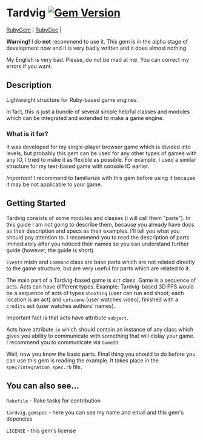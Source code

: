 # Tardvig [![Gem Version](https://badge.fury.io/rb/tardvig.svg)](https://badge.fury.io/rb/tardvig)

[RubyGem](https://rubygems.org/gems/tardvig) |
[RubyDoc](http://www.rubydoc.info/gems/tardvig) |

**Warning!** I do **not** recommend to use it.
This gem is in the alpha stage of development now and it is very badly written
and it does almost nothing.

My English is very bad. Please, do not be mad at me. You can correct my errors
if you want.

## Description
Lightweight structure for Ruby-based game engines.

In fact, this is just a bundle of several simple helpful classes and modules
which can be integrated and extended to make a game engine.

### What is it for?
It was developed for my single-player browser game which is divided into levels,
but probably this gem can be used for any other types of games with any IO, I
tried to make it as flexible as possible.
For example, I used a similar structure for my text-based game with console IO
earlier.

*Important!* I recommend to familiarize with this gem before using it because
it may be not applicable to your game.

## Getting Started
Tardvig consists of some modules and classes (i will call them "parts"). In this
guide I am not going to describe them, because you already have docs as their
description and specs as their examples. I'll tell you what you should pay
attention to.
I recommend you to read the description of parts immediately
after you noticed their names so you can understand further guide (however, the
guide is short).

`Events` mixin and `Command` class are base parts which are not related directly
to the game structure, but are very useful for parts which are related to it.

The main part of a Tardvig-based game is `Act` class. Game is a sequence of
acts. Acts can have different types.
Example: Tardvig-based 3D FPS would be a sequence of acts of types `shooting`
(user can run and shoot; each location is an act) and `cutscene` (user watches
video), finished with a `credits` act (user watches authors' names).

Important fact is that acts have attribute `subject`.

Acts have attribute `io` which should contain an instance of any class which
gives you ability to communicate with something that will dislay your game.
I recommend you to communicate via `GameIO`.

Well, now you know the basic parts. Final thing you should to do before you can
use this gem is reading the example. It takes place in the
`spec/integration_spec.rb` file.

## You can also see...
`Rakefile` - Rake tasks for contribution

`tardvig.gemspec` - here you can see my name and email and this gem's depencies

`LICENSE` - this gem's license
